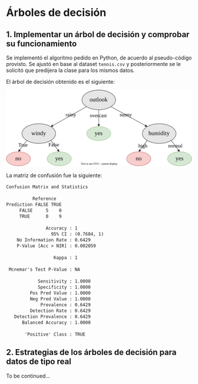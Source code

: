 # Árboles de decisión

## 1\. Implementar un árbol de decisión y comprobar su funcionamiento

Se implementó el algoritmo pedido en Python, de acuerdo al pseudo-código provisto. Se ajustó en base al dataset `tennis.csv` y posteriormente se le solicitó que predijera la clase para los mismos datos.

El árbol de decisión obtenido es el siguiente:

<img src="./attachments/tree.svg">

La matriz de confusión fue la siguiente:

```
Confusion Matrix and Statistics

          Reference
Prediction FALSE TRUE
     FALSE     5    0
     TRUE      0    9
                                     
               Accuracy : 1          
                 95% CI : (0.7684, 1)
    No Information Rate : 0.6429     
    P-Value [Acc > NIR] : 0.002059   
                                     
                  Kappa : 1          
                                     
 Mcnemar's Test P-Value : NA         
                                     
            Sensitivity : 1.0000     
            Specificity : 1.0000     
         Pos Pred Value : 1.0000     
         Neg Pred Value : 1.0000     
             Prevalence : 0.6429     
         Detection Rate : 0.6429     
   Detection Prevalence : 0.6429     
      Balanced Accuracy : 1.0000     
                                     
       'Positive' Class : TRUE
```

## 2\. Estrategias de los árboles de decisión para datos de tipo real

To be continued...